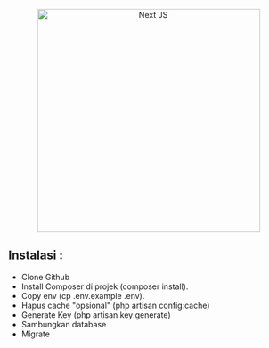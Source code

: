 <p align="center"><a href="https://xnxx.com" target="_blank"><img src="https://source.unsplash.com/Office" width="400" alt="Next JS"></a></p>



## Instalasi :

- Clone Github 
- Install Composer di projek (composer install).
- Copy env (cp .env.example .env).
- Hapus cache "opsional" (php artisan config:cache)
- Generate Key (php artisan key:generate)
- Sambungkan database
- Migrate 

